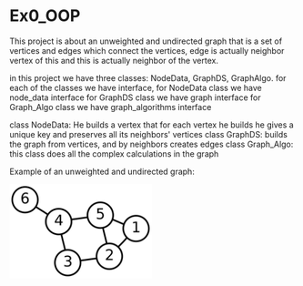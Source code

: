 # Ex0_OOP


This project is about an unweighted and undirected graph that is a set of vertices and edges which connect the vertices, edge is actually neighbor vertex of this and this is actually neighbor of the vertex.

in this project we have three classes: NodeData, GraphDS, GraphAlgo.
for each of the classes we have interface, 
for NodeData class we have node_data interface
for GraphDS class we have graph interface
for Graph_Algo class we have graph_algorithms interface

class NodeData: He builds a vertex that for each vertex he builds he gives a unique key and preserves all its neighbors' vertices
class GraphDS: builds the graph from vertices, and by neighbors creates edges
class Graph_Algo: this class does all the complex calculations in the graph

Example of an unweighted and undirected graph:

<img src="https://github.com/snir1551/Ex0_OOP/blob/master/src/Pictures/graph.png"  width="250">
